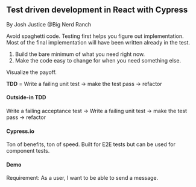 ## Test driven development in React with Cypress

By Josh Justice @Big Nerd Ranch

Avoid spaghetti code.
Testing first helps you figure out implementation.
Most of the final implementation will have been written already in the test.
1. Build the bare minimum of what you need right now.
2. Make the code easy to change for when you need something else.

Visualize the payoff.

__TDD__ = Write a failing unit test -> make the test pass -> refactor

#### Outside-in TDD
Write a failing acceptance test -> Write a failing unit test -> make the test pass -> refactor

#### Cypress.io
Ton of benefits, ton of speed. Built for E2E tests but can be used for component tests.

#### Demo
Requirement: As a user, I want to be able to send a message.